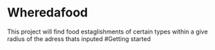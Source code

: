 # Wheredafood
This project will find food estaglishments of certain types within a give radius of the adress thats inputed
#Getting started
